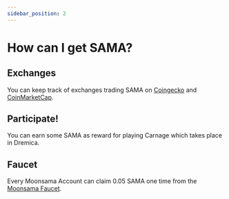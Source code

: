 ```yaml
---
sidebar_position: 2
---
```


# How can I get SAMA?

## Exchanges

You can keep track of exchanges trading SAMA on [Coingecko](https://www.coingecko.com/en/coins/moonsama) and [CoinMarketCap](https://coinmarketcap.com/currencies/exosama-network).

## Participate!

You can earn some SAMA as reward for playing Carnage which takes place in Dremica.

## Faucet

Every Moonsama Account can claim 0.05 SAMA one time from the [Moonsama Faucet](https://portal.moonsama.com/faucet).
